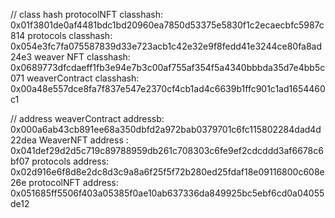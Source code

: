 
// class hash 
protocolNFT classhash: 0x01f3801de0af4481bdc1bd20960ea7850d53375e5830f1c2ecaecbfc5987c814
protocols classhash: 0x054e3fc7fa075587839d33e723acb1c42e32e9f8fedd41e3244ce80fa8ad24e3
weaver NFT classhash: 0x0689773dfcdaeff1fb3e94e7b3c00af755af354f5a4340bbbda35d7e4bb5c071
weaverContract classhash:  0x00a48e557dce8fa7f837e547e2370cf4cb1ad4c6639b1ffc901c1ad1654460c1


// address 
weaverContract addressb: 0x000a6ab43cb891ee68a350dbfd2a972bab0379701c6fc115802284dad4d22dea
WeaverNFT address : 0x041def29d2d5c719c89788959db261c708303c6fe9ef2cdcddd3af6678c6bf07
protocols address: 0x02d916e6f8d8e2dc8d3c9a8a6f25f5f72b280ed25fdaf18e09116800c608e26e
protocolNFT address: 0x051685ff5506f403a05385f0ae10ab637336da849925bc5ebf6cd0a04055de12




